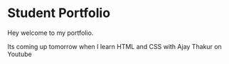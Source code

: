 # Student Portfolio

Hey welcome to my portfolio.

Its coming up tomorrow when I learn HTML and CSS with Ajay Thakur on Youtube